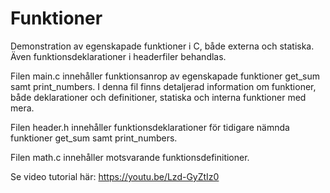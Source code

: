 # Funktioner
Demonstration av egenskapade funktioner i C, både externa och statiska. Även funktionsdeklarationer i headerfiler behandlas.

Filen main.c innehåller funktionsanrop av egenskapade funktioner get_sum samt print_numbers. I denna fil finns detaljerad information om funktioner,
både deklarationer och definitioner, statiska och interna funktioner med mera.

Filen header.h innehåller funktionsdeklarationer för tidigare nämnda funktioner get_sum samt print_numbers.

Filen math.c innehåller motsvarande funktionsdefinitioner.

Se video tutorial här:
https://youtu.be/Lzd-GyZtIz0
